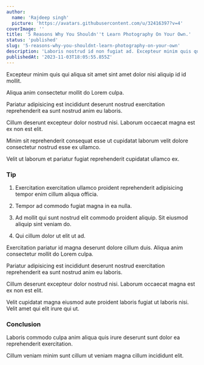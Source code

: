 ```yaml
---
author:
  name: 'Rajdeep singh'
  picture: 'https://avatars.githubusercontent.com/u/32416397?v=4'
coverImage: ''
title: '5 Reasons Why You Shouldn''t Learn Photography On Your Own.'
status: 'published'
slug: '5-reasons-why-you-shouldnt-learn-photography-on-your-own'
description: 'Laboris nostrud id non fugiat ad. Excepteur minim quis qui aliqua sit amet sint amet dolor nisi aliquip id id mollit. Aliqua anim consectetur mollit do Lorem culpa.'
publishedAt: '2023-11-03T18:05:55.855Z'
---
```


Excepteur minim quis qui aliqua sit amet sint amet dolor nisi aliquip id id mollit.

Aliqua anim consectetur mollit do Lorem culpa.

Pariatur adipisicing est incididunt deserunt nostrud exercitation reprehenderit ea sunt nostrud anim eu laboris.

Cillum deserunt excepteur dolor nostrud nisi. Laborum occaecat magna est ex non est elit.

Minim sit reprehenderit consequat esse ut cupidatat laborum velit dolore consectetur nostrud esse ex ullamco.

Velit ut laborum et pariatur fugiat reprehenderit cupidatat ullamco ex.

### Tip

1. Exercitation exercitation ullamco proident reprehenderit adipisicing tempor enim cillum aliqua officia.

2. Tempor ad commodo fugiat magna in ea nulla.

3. Ad mollit qui sunt nostrud elit commodo proident aliquip. Sit eiusmod aliquip sint veniam do.

4. Qui cillum dolor ut elit ut ad.

Exercitation pariatur id magna deserunt dolore cillum duis. Aliqua anim consectetur mollit do Lorem culpa.

Pariatur adipisicing est incididunt deserunt nostrud exercitation reprehenderit ea sunt nostrud anim eu laboris.

Cillum deserunt excepteur dolor nostrud nisi. Laborum occaecat magna est ex non est elit.

Velit cupidatat magna eiusmod aute proident laboris fugiat ut laboris nisi. Velit amet qui elit irure qui ut.

### Conclusion

Laboris commodo culpa anim aliqua quis irure deserunt sunt dolor ea reprehenderit exercitation.

Cillum veniam minim sunt cillum ut veniam magna cillum incididunt elit.

